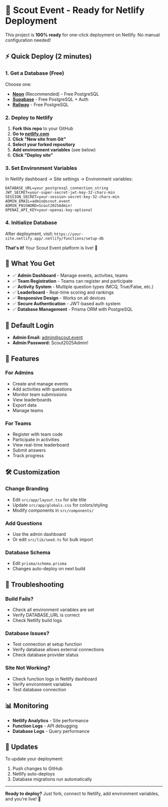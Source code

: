 # 🚀 Scout Event - Ready for Netlify Deployment

This project is **100% ready** for one-click deployment on Netlify. No manual configuration needed!

## ⚡ Quick Deploy (2 minutes)

### 1. Get a Database (Free)
Choose one:
- **[Neon](https://neon.tech)** (Recommended) - Free PostgreSQL
- **[Supabase](https://supabase.com)** - Free PostgreSQL + Auth
- **[Railway](https://railway.app)** - Free PostgreSQL

### 2. Deploy to Netlify
1. **Fork this repo** to your GitHub
2. **Go to [netlify.com](https://netlify.com)**
3. **Click "New site from Git"**
4. **Select your forked repository**
5. **Add environment variables** (see below)
6. **Click "Deploy site"**

### 3. Set Environment Variables
In Netlify dashboard → Site settings → Environment variables:

```
DATABASE_URL=your_postgresql_connection_string
JWT_SECRET=your-super-secret-jwt-key-32-chars-min
SESSION_SECRET=your-session-secret-key-32-chars-min
ADMIN_EMAIL=admin@scout.event
ADMIN_PASSWORD=Scout2025Admin!
OPENAI_API_KEY=your-openai-key-optional
```

### 4. Initialize Database
After deployment, visit: `https://your-site.netlify.app/.netlify/functions/setup-db`

**That's it!** Your Scout Event platform is live! 🎉

## 🎯 What You Get

- ✅ **Admin Dashboard** - Manage events, activities, teams
- ✅ **Team Registration** - Teams can register and participate
- ✅ **Activity System** - Multiple question types (MCQ, True/False, etc.)
- ✅ **Leaderboard** - Real-time scoring and rankings
- ✅ **Responsive Design** - Works on all devices
- ✅ **Secure Authentication** - JWT-based auth system
- ✅ **Database Management** - Prisma ORM with PostgreSQL

## 🔧 Default Login

- **Admin Email:** admin@scout.event
- **Admin Password:** Scout2025Admin!

## 📱 Features

### For Admins
- Create and manage events
- Add activities with questions
- Monitor team submissions
- View leaderboards
- Export data
- Manage teams

### For Teams
- Register with team code
- Participate in activities
- View real-time leaderboard
- Submit answers
- Track progress

## 🛠️ Customization

### Change Branding
- Edit `src/app/layout.tsx` for site title
- Update `src/app/globals.css` for colors/styling
- Modify components in `src/components/`

### Add Questions
- Use the admin dashboard
- Or edit `src/lib/seed.ts` for bulk import

### Database Schema
- Edit `prisma/schema.prisma`
- Changes auto-deploy on next build

## 🚨 Troubleshooting

### Build Fails?
- Check all environment variables are set
- Verify DATABASE_URL is correct
- Check Netlify build logs

### Database Issues?
- Test connection at setup function
- Verify database allows external connections
- Check database provider status

### Site Not Working?
- Check function logs in Netlify dashboard
- Verify environment variables
- Test database connection

## 📊 Monitoring

- **Netlify Analytics** - Site performance
- **Function Logs** - API debugging
- **Database Logs** - Query performance

## 🔄 Updates

To update your deployment:
1. Push changes to GitHub
2. Netlify auto-deploys
3. Database migrations run automatically

---

**Ready to deploy?** Just fork, connect to Netlify, add environment variables, and you're live! 🚀
